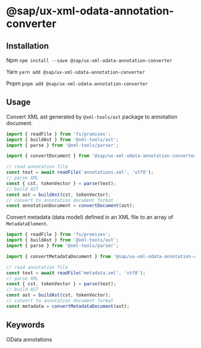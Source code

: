 # @sap/ux-xml-odata-annotation-converter 

## Installation
Npm
`npm install --save @sap/ux-xml-odata-annotation-converter`

Yarn
`yarn add @sap/ux-xml-odata-annotation-converter `

Pnpm
`pnpm add @sap/ux-xml-odata-annotation-converter `

## Usage

Convert XML ast generated by `@xml-tools/ast` package to annotation document.

```Typescript
import { readFile } from 'fs/promises';
import { buildAst } from '@xml-tools/ast';
import { parse } from '@xml-tools/parser';

import { convertDocument } from '@sap/ux-xml-odata-annotation-converter';

// read annotation file
const text = await readFile('annotations.xml', 'utf8');
// parse XML
const { cst, tokenVector } = parse(text);
// build AST
const ast = buildAst(cst, tokenVector);
// convert to annotation document format
const annotationDocument = convertDocument(ast);
```


Convert metadata (data model) defined in an XML file to an array of `MetadataElement`.

```Typescript
import { readFile } from 'fs/promises';
import { buildAst } from '@xml-tools/ast';
import { parse } from '@xml-tools/parser';

import { convertMetadataDocument } from '@sap/ux-xml-odata-annotation-converter';

// read annotation file
const text = await readFile('metadata.xml', 'utf8');
// parse XML
const { cst, tokenVector } = parse(text);
// build AST
const ast = buildAst(cst, tokenVector);
// convert to annotation document format
const metadata = convertMetadataDocument(ast);
```

## Keywords
OData annotations
